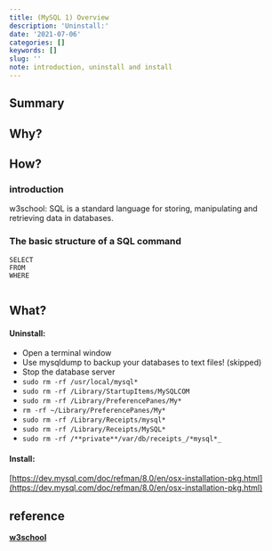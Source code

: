 ```yaml
---
title: (MySQL 1) Overview
description: 'Uninstall:'
date: '2021-07-06'
categories: []
keywords: []
slug: ''
note: introduction, uninstall and install
---
```


## Summary

## Why?

## How?

### introduction
w3school: SQL is a standard language for storing, manipulating and retrieving data in databases.

### The basic structure of a SQL command
```
SELECT
FROM
WHERE


```

## What?

#### Uninstall:

*   Open a terminal window
*   Use mysqldump to backup your databases to text files! (skipped)
*   Stop the database server
*   `sudo rm -rf /usr/local/mysql*`
*   `sudo rm -rf /Library/StartupItems/MySQLCOM`
*   `sudo rm -rf /Library/PreferencePanes/My*`
*   `rm -rf ~/Library/PreferencePanes/My*`
*   `sudo rm -rf /Library/Receipts/mysql*`
*   `sudo rm -rf /Library/Receipts/MySQL*`
*   `sudo rm -rf /**private**/var/db/receipts_/*mysql*_`

#### Install:

[https://dev.mysql.com/doc/refman/8.0/en/osx-installation-pkg.html](https://dev.mysql.com/doc/refman/8.0/en/osx-installation-pkg.html)


## reference
[**w3school**](https://www.w3schools.com/SQl/default.asp)
